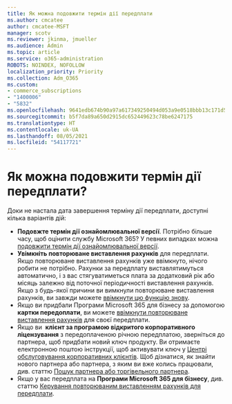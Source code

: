 ```yaml
---
title: Як можна подовжити термін дії передплати
ms.author: cmcatee
author: cmcatee-MSFT
manager: scotv
ms.reviewer: jkinma, jmueller
ms.audience: Admin
ms.topic: article
ms.service: o365-administration
ROBOTS: NOINDEX, NOFOLLOW
localization_priority: Priority
ms.collection: Adm_O365
ms.custom:
- commerce_subscriptions
- "1400006"
- "5832"
ms.openlocfilehash: 9641edb674b90a97a617349250494d053a9e0518bbb13c171d5f164a117abf3d
ms.sourcegitcommit: b5f7da89a650d2915dc652449623c78be6247175
ms.translationtype: HT
ms.contentlocale: uk-UA
ms.lasthandoff: 08/05/2021
ms.locfileid: "54117721"
---
```

# <a name="what-are-my-options-to-extend"></a>Як можна подовжити термін дії передплати?

Доки не настала дата завершення терміну дії передплати, доступні кілька варіантів дій:

- **Подовжте термін дії ознайомлювальної версії**.  Потрібно більше часу, щоб оцінити службу Microsoft 365? У певних випадках можна  [подовжити термін дії ознайомлювальної версії](https://docs.microsoft.com/microsoft-365/commerce/extend-your-trial).  
- **Увімкніть повторюване виставлення рахунків** для передплати. Якщо повторюване виставлення рахунків уже ввімкнуто, нічого робити не потрібно. Рахунки за передплату виставлятимуться автоматично, і з вас стягуватиметься плата за додатковий рік або місяць залежно від поточної періодичності виставлення рахунків. Якщо з будь-якої причини ви вимкнули повторюване виставлення рахунків, ви завжди можете  [ввімкнути цю функцію знову](https://docs.microsoft.com/microsoft-365/commerce/subscriptions/renew-your-subscription).
- Якщо ви придбали Програми Microsoft 365 для бізнесу за допомогою  **картки передоплати**, ви можете  [ввімкнути повторюване виставлення рахунків](https://docs.microsoft.com/microsoft-365/commerce/subscriptions/renew-your-subscription)  для своєї передплати.
- Якщо ви  **клієнт за програмою відкритого корпоративного ліцензування**  з передоплаченою річною передплатою, зверніться до партнера, щоб придбати новий ключ продукту. Ви отримаєте електронною поштою інструкції, щоб активувати ключ у  [Центрі обслуговування корпоративних клієнтів](https://go.microsoft.com/fwlink/p/?LinkID=282016). Щоб дізнатися, як знайти нового партнера або партнера, з яким ви вже колись працювали, див. статтю  [Пошук партнера або торгівельного партнера](https://docs.microsoft.com/microsoft-365/admin/manage/find-your-partner-or-reseller).
- Якщо у вас передплата на **Програми Microsoft 365 для бізнесу**, див. статтю [Керування повторюваним виставленням рахунків для передплати](https://docs.microsoft.com/microsoft-365/commerce/subscriptions/renew-your-subscription).
